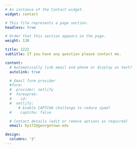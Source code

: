 ```yaml
---
# An instance of the Contact widget.
widget: contact

# This file represents a page section.
headless: true

# Order that this section appears on the page.
weight: 130

title: 2222
subtitle: If you have any question please contact me.

content:
  # Automatically link email and phone or display as text?
  autolink: true

  # Email form provider
  #form:
  #  provider: netlify
  #  formspree:
  #    id:
  #  netlify:
      # Enable CAPTCHA challenge to reduce spam?
  #    captcha: false

  # Contact details (edit or remove options as required)
  email: by172@georgetown.edu

design:
  columns: '2'
---
```

